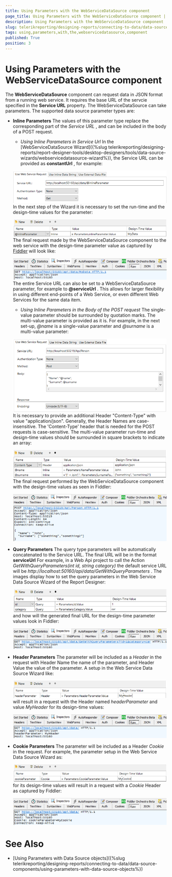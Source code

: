 ```yaml
---
title: Using Parameters with the WebServiceDataSource component
page_title: Using Parameters with the WebServiceDataSource component | for Telerik Reporting Documentation
description: Using Parameters with the WebServiceDataSource component
slug: telerikreporting/designing-reports/connecting-to-data/data-source-components/webservicedatasource-component/using-parameters-with-the-webservicedatasource-component
tags: using,parameters,with,the,webservicedatasource,component
published: True
position: 3
---
```


# Using Parameters with the WebServiceDataSource component



The __WebServiceDataSource__  component can request data in JSON format from a running web service.         It requires the base URL of the servcie specified in the __Service URL__  property.         The WebServiceDataSource can take parameters. The supported data source parameter types are:       

* __Inline Parameters__ The values of this parameter type replace the corresponding part of the *Service URL* ,             and can be included in the body of a POST request.           

   + *Using Inline Parameters in Service Url* In the [WebServiceDataSource Wizard]({%slug telerikreporting/designing-reports/report-designer-tools/desktop-designers/tools/data-source-wizards/webservicedatasource-wizard%}), the Service URL can be provided as                 __constantUrl__ , for example:                 

  ![Web Service Data Source Urlx 750](images/WebServiceDataSourceUrlx750.png)In the next step of the Wizard it is necessary to set the run-time and the design-time values for the parameter:                 

  ![Web Service Data Source Inline Parameterx 750](images/WebServiceDataSourceInlineParameterx750.png)The final request made by the WebServiceDataSource component to the web service with the design-time                 parameter value as captured by                  [Fiddler](https://www.telerik.com/download/fiddler)                  will look like:                 

  ![Web Service Data Source Inline Parameter Request Urlx 750](images/WebServiceDataSourceInlineParameterRequestUrlx750.png)The entire Service URL can also be set to a WebServiceDataSource parameter, for example to                 __@serviceUrl__ . This allows for larger flexibility in using different end-points of a Web Service,                 or even different Web Services for the same data item.               

   + *Using Inline Parameters in the Body of the POST request* The single-value parameter should be surrounded by quotation marks. The multi-value parameter is provided as it is.                 For example, in the next set-up, *@name*  is a single-value parameter and                 *@surname*  is a multi-value parameter:                 

  ![Web Service Data Source Url Bodyx 750](images/WebServiceDataSourceUrlBodyx750.png)It is necessary to provide an additional Header "Content-Type" with value "application/json". Generally, the Header                 Names are case-insensitive. The 'Content-Type' header that is needed for the POST requests is case-sensitive.               The multi-value parameter run-time and design-time values should be surrounded in square brackets to indicate                 an array:                 

  ![Web Service Data Source Inline Parameter Bodyx 750](images/WebServiceDataSourceInlineParameterBodyx750.png)The final request performed by the WebServiceDataSource component with the design-time values as seen in Fiddler:                 

  ![Web Service Data Source Inline Parameter Request Url Bodyx 750](images/WebServiceDataSourceInlineParameterRequestUrlBodyx750.png)

* __Query Parameters__ The query type parameters will be automatically concatenated to the Service URL. The final URL will be in the format           __serviceUrl__ For example, in a Web Api project to call the Action *GetWithQueryParameters(int id, string category)*              the default service URL will be *http://localhost:50160/api/data/GetWithQueryParameters* .             The images display how to set the query parameters in the Web Service Data Source Wizard of the Report Designer:             

  ![Web Service Data Source Query Parameterx 750](images/WebServiceDataSourceQueryParameterx750.png)and how will the generated final URL for the design-time parameter values look in Fiddler:             

  ![Web Service Data Source Query Parameter Request Urlx 750](images/WebServiceDataSourceQueryParameterRequestUrlx750.png)

* __Header Parameters__ The parameter will be included as a *Header*  in the request with Header Name the name of             the parameter, and Header Value the value of the parameter. A setup in the Web Service Data Source Wizard like:             

  ![Web Service Data Source Header Parameterx 750](images/WebServiceDataSourceHeaderParameterx750.png)will result in a request with the Header named *headerParameter*  and value             *MyHeader*  for its design-time values:             

  ![Web Service Data Source Header Parameter Request Urlx 750](images/WebServiceDataSourceHeaderParameterRequestUrlx750.png)

* __Cookie Parameters__ The parameter will be included as a Header *Cookie*  in the request.             For example, the parameter setup in the Web Service Data Source Wizard as:             

  ![Web Service Data Source Cookie Parameterx 750](images/WebServiceDataSourceCookieParameterx750.png)for its design-time values will result in a request with a *Cookie*  Header as captured              by Fiddler:             

  ![Web Service Data Source Cookie Parameter Request Urlx 750](images/WebServiceDataSourceCookieParameterRequestUrlx750.png)

# See Also

 * [Using Parameters with Data Source objects]({%slug telerikreporting/designing-reports/connecting-to-data/data-source-components/using-parameters-with-data-source-objects%})
